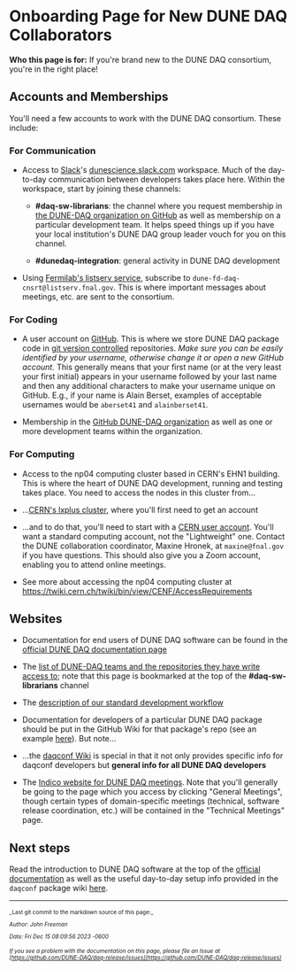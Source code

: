 
# Onboarding Page for New DUNE DAQ Collaborators


**Who this page is for:** If you're brand new to the DUNE DAQ consortium, you're in the right place!

## Accounts and Memberships 

You'll need a few accounts to work with the DUNE DAQ consortium. These include:

### For Communication


* Access to [Slack](https://slack.com)'s [dunescience.slack.com](https://dunescience.slack.com) workspace. Much of the day-to-day communication between developers takes place here. Within the workspace, start by joining these channels:

    * **#daq-sw-librarians**: the channel where you request membership in [the DUNE-DAQ organization on GitHub](https://github.com/DUNE-DAQ) as well as membership on a particular development team. It helps speed things up if you have your local institution's DUNE DAQ group leader vouch for you on this channel.  

    * **#dunedaq-integration**: general activity in DUNE DAQ development


* Using [Fermilab's listserv service](https://listserv.fnal.gov/), subscribe to `dune-fd-daq-cnsrt@listserv.fnal.gov`. This is where important messages about meetings, etc. are sent to the consortium. 


### For Coding


* A user account on [GitHub](https://github.com/). This is where we store DUNE DAQ package code in [git version controlled](https://git-scm.com/) repositories. _Make sure you can be easily identified by your username, otherwise change it or open a new GitHub account._ This generally means that your first name (or at the very least your first initial) appears in your username followed by your last name and then any additional characters to make your username unique on GitHub. E.g., if your name is Alain Berset, examples of acceptable usernames would be `aberset41` and `alainberset41`. 


* Membership in the [GitHub DUNE-DAQ organization](https://github.com/DUNE-DAQ) as well as one or more development teams within the organization.

### For Computing


* Access to the np04 computing cluster based in CERN's EHN1 building. This is where the heart of DUNE DAQ development, running and testing takes place. You need to access the nodes in this cluster from...

* ...[CERN's lxplus cluster](https://abpcomputing.web.cern.ch/computing_resources/lxplus/), where you'll first need to get an account

* ...and to do that, you'll need to start with a [CERN user account](https://account.cern.ch/account/). You'll want a standard computing account, not the "Lightweight" one. Contact the DUNE collaboration coordinator, Maxine Hronek, at `maxine@fnal.gov` if you have questions. This should also give you a Zoom account, enabling you to attend online meetings. 

* See more about accessing the np04 computing cluster at https://twiki.cern.ch/twiki/bin/view/CENF/AccessRequirements


## Websites


* Documentation for end users of DUNE DAQ software can be found in the [official DUNE DAQ documentation page](https://dune-daq-sw.readthedocs.io/en/latest/)


* The [list of DUNE-DAQ teams and the repositories they have write access to](https://dune-daq-sw.readthedocs.io/en/latest/packages/daq-release/team_repos/); note that this page is bookmarked at the top of the **#daq-sw-librarians** channel


* The [description of our standard development workflow](https://dune-daq-sw.readthedocs.io/en/latest/packages/daq-release/development_workflow_gitflow/)


* Documentation for developers of a particular DUNE DAQ package should be put in the GitHub Wiki for that package's repo (see an example [here](https://github.com/DUNE-DAQ/dpdklibs/wiki)). But note...


* ...the [daqconf Wiki](https://github.com/DUNE-DAQ/daqconf/wiki) is special in that it not only provides specific info for daqconf developers but **general info for all DUNE DAQ developers**


* The [Indico website for DUNE DAQ meetings](https://indico.fnal.gov/category/700/). Note that you'll generally be going to the page which you access by clicking "General Meetings", though certain types of domain-specific meetings (technical, software release coordination, etc.) will be contained in the "Technical Meetings" page. 

## Next steps

Read the introduction to DUNE DAQ software at the top of the [official documentation](https://dune-daq-sw.readthedocs.io/en/latest/) as well as the useful day-to-day setup info provided in the `daqconf` package wiki [here](https://github.com/DUNE-DAQ/daqconf/wiki/Instructions-for-setting-up-an-FD-development-software-area). 



-----

<font size="1">
_Last git commit to the markdown source of this page:_


_Author: John Freeman_

_Date: Fri Dec 15 08:09:56 2023 -0600_

_If you see a problem with the documentation on this page, please file an Issue at [https://github.com/DUNE-DAQ/daq-release/issues](https://github.com/DUNE-DAQ/daq-release/issues)_
</font>
